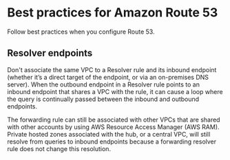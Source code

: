 # Best practices for Amazon Route 53<a name="best-practices"></a>

Follow best practices when you configure Route 53\.

## Resolver endpoints<a name="best-practices-resolver-endpoints"></a>

Don't associate the same VPC to a Resolver rule and its inbound endpoint \(whether it’s a direct target of the endpoint, or via an on\-premises DNS server\)\. When the outbound endpoint in a Resolver rule points to an inbound endpoint that shares a VPC with the rule, it can cause a loop where the query is continually passed between the inbound and outbound endpoints\.

The forwarding rule can still be associated with other VPCs that are shared with other accounts by using AWS Resource Access Manager \(AWS RAM\)\. Private hosted zones associated with the hub, or a central VPC, will still resolve from queries to inbound endpoints because a forwarding resolver rule does not change this resolution\.
